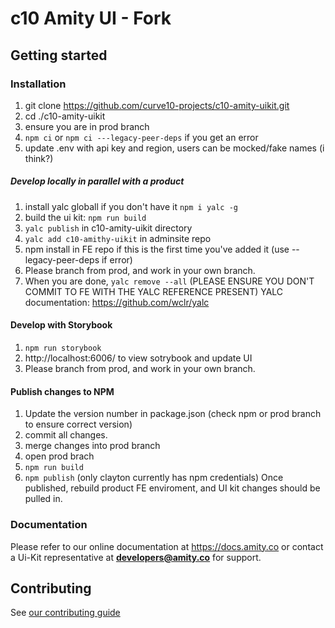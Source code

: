 # c10 Amity UI - Fork

## Getting started

### Installation
1. git clone https://github.com/curve10-projects/c10-amity-uikit.git
2. cd ./c10-amity-uikit
3. ensure you are in prod branch
4. ```npm ci``` or ```npm ci ---legacy-peer-deps``` if you get an error
5. update .env with api key and region, users can be mocked/fake names (i think?)
 
##### Develop locally in parallel with a product
1. install yalc globall if you don't have it ```npm i yalc -g```
2. build the ui kit: ```npm run build```
2. ```yalc publish``` in c10-amity-uikit directory 
3. ```yalc add c10-amithy-uikit``` in adminsite repo
4. npm install in FE repo if this is the first time you've added it (use --legacy-peer-deps if error)
5. Please branch from prod, and work in your own branch. 
6. When you are done, ```yalc remove --all```
(PLEASE ENSURE YOU DON'T COMMIT TO FE WITH THE YALC REFERENCE PRESENT)
YALC documentation: https://github.com/wclr/yalc

#### Develop with Storybook
1. ```npm run storybook```
2. http://localhost:6006/  to view sotrybook and update UI
3. Please branch from prod, and work in your own branch. 

#### Publish changes to NPM
1. Update the version number in package.json (check npm or prod branch to ensure correct version)
2. commit all changes. 
3. merge changes into prod branch
4. open prod brach
5. ```npm run build```
6. ```npm publish``` (only clayton currently has npm credentials)
Once published, rebuild product FE enviroment, and UI kit changes should be pulled in. 

### Documentation

Please refer to our online documentation at https://docs.amity.co or contact a Ui-Kit representative at **developers@amity.co** for support.

## Contributing
See [our contributing guide](https://github.com/EkoCommunications/AmityUiKitWeb/blob/develop/CONTRIBUTING.md)   
